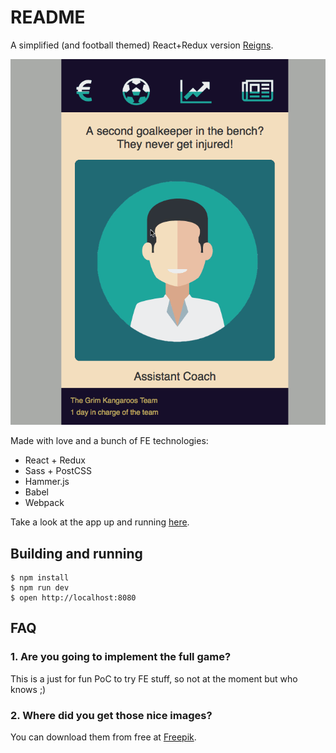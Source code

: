 # README #

A simplified (and football themed) React+Redux version [Reigns](http://www.devolverdigital.com/games/view/reigns).

![Demo](demo.gif)

Made with love and a bunch of FE technologies:

- React + Redux
- Sass + PostCSS
- Hammer.js
- Babel
- Webpack

Take a look at the app up and running [here](http://fcmanager.surge.sh).

## Building and running ##

```
$ npm install
$ npm run dev
$ open http://localhost:8080
```

## FAQ ##

### 1. Are you going to implement the full game? ###

This is a just for fun PoC to try FE stuff, so not at the moment but who knows ;)

### 2. Where did you get those nice images? ###

You can download them from free at [Freepik](http://www.freepik.com/free-vector/people-avatars_761436.htm).
